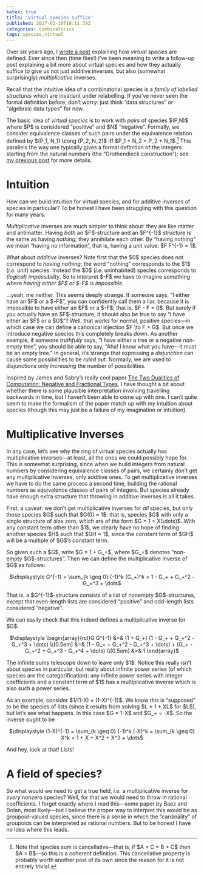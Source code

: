 ```yaml
---
katex: true
title: 'Virtual species suffice'
published: 2017-02-10T18:11:39Z
categories: combinatorics
tags: species,virtual
---
```


<p>Over six years ago, I <a href="https://byorgey.wordpress.com/2010/11/24/species-subtraction-made-simple/">wrote a post</a> explaining how <em>virtual species</em> are defined. Ever since then (time flies!) I’ve been meaning to write a follow-up post explaining a bit more about virtual species and how they actually suffice to give us not just additive inverses, but also (somewhat surprisingly) <em>multiplicative</em> inverses.</p>
<p>Recall that the intuitive idea of a combinatorial species is a <em>family of labelled structures</em> which are invariant under relabelling. If you’ve never seen the formal definition before, don’t worry: just think “data structures” or “algebraic data types” for now.</p>
<p>The basic idea of <em>virtual species</em> is to work with <em>pairs</em> of species $(P,N)$ where $P$ is considered “positive” and $N$ “negative”. Formally, we consider equivalence classes of such pairs under the equivalence relation defined by $(P_1, N_1) \cong (P_2, N_2)$ iff $P_1 + N_2 = P_2 + N_1$.<a href="#fn1" class="footnoteRef" id="fnref1"><sup>1</sup></a> This parallels the way one typically gives a formal definition of the integers starting from the natural numbers (the “Grothendieck construction”); see <a href="https://byorgey.wordpress.com/2010/11/24/species-subtraction-made-simple/">my previous post</a> for more details.</p>
<h1 id="intuition">Intuition</h1>
<p>How can we build intuition for virtual species, and for additive inverses of species in particular? To be honest I have been struggling with this question for many years.</p>
<p><em>Multiplicative</em> inverses are much simpler to think about: they are like matter and antimatter. Having <em>both</em> an $F$-structure and an $F^{-1}$ structure is the same as having <em>nothing</em>; they annihilate each other. By “having nothing” we mean “having no information”, that is, having a unit value: $F F^{-1} = 1$.</p>
<p>What about <em>additive</em> inverses? Note first that the $0$ species does not correspond to <em>having nothing</em>; the word “nothing” corresponds to the $1$ (<em>i.e.</em> unit) species. Instead the $0$ (<em>i.e.</em> uninhabited) species corresponds to <em>(logical) impossibility</em>. So to interpret $-F$ we have to imagine something where <em>having either $F$ or $-F$ is impossible</em>.</p>
<p>…yeah, me neither. This seems deeply strange. If someone says, “I either have an $F$ or a $-F$”, you can confidently call them a liar, because it is impossible to have either an $F$ or a $-F$; that is, $F - F = 0$. But surely if you actually have an $F$-structure, it should also be true to say “I have either an $F$ or a $G$”? Well, that works for normal, positive species—in which case we can define a canonical injection $F \to F + G$. But once we introduce negative species this completely breaks down. As another example, if someone <em>truthfully</em> says, “I have either a tree or a negative non-empty tree”, you should be able to say, “Aha! I know what you have—it must be an empty tree.” In general, it’s strange that expressing a <em>disjunction</em> can cause some possibilities to be <em>ruled out</em>. Normally, we are used to disjunctions only <em>increasing</em> the number of possibilities.</p>
<p>Inspired by James and Sabry’s really cool paper <a href="http://citeseerx.ist.psu.edu/viewdoc/download?doi=10.1.1.399.3417&amp;rep=rep1&amp;type=pdf">The Two Dualities of Computation: Negative and Fractional Types</a>, I have thought a bit about whether there is some plausible interpretation involving travelling backwards in time, but I haven’t been able to come up with one. I can’t quite seem to make the formalism of the paper match up with my intuition about species (though this may just be a failure of my imagination or intuition).</p>
<h1 id="multiplicative-inverses">Multiplicative Inverses</h1>
<p>In any case, let’s see why the ring of virtual species actually has multiplicative inverses—at least, all the ones we could possibly hope for. This is somewhat surprising, since when we build integers from natural numbers by considering equivalence classes of pairs, we certainly don’t get any multiplicative inverses, only additive ones. To get multiplicative inverses we have to do the same process a second time, building the rational numbers as equivalence classes of pairs of integers. But species already have enough extra structure that throwing in additive inverses is all it takes.</p>
<p>First, a caveat: we don’t get multiplicative inverses for <em>all</em> species, but only those species $G$ such that $G(0) = 1$: that is, species $G$ with only a single structure of size zero, which are of the form $G = 1 + X(\dots)$. With any constant term other than $1$, we clearly have no hope of finding another species $H$ such that $GH = 1$, since the constant term of $GH$ will be a multiple of $G$’s constant term.</p>
<p>So given such a $G$, write $G = 1 + G_+$, where $G_+$ denotes “non-empty $G$-structures”. Then we can define the multiplicative inverse of $G$ as follows:</p>
<p><div style="text-align:center;">
$\displaystyle G^{-1} = \sum_{k \geq 0} (-1)^k (G_+)^k = 1 - G_+ + G_+^2 - G_+^3 + \dots$
</div></p>
<p>That is, a $G^{-1}$-structure consists of a list of nonempty $G$-structures, except that even-length lists are considered “positive” and odd-length lists considered “negative”.</p>
<p>We can easily check that this indeed defines a multiplicative inverse for $G$:</p>
<p><div style="text-align:center;">
$\displaystyle \begin{array}{rcl}G G^{-1} &amp;=&amp; (1 + G_+) (1 - G_+ + G_+^2 - G_+^3 + \dots) \\[0.5em] &amp;=&amp; (1 - G_+ + G_+^2 - G_+^3 + \dots) + (G_+ - G_+^2 + G_+^3 - G_+^4 + \dots) \\[0.5em] &amp;=&amp; 1 \end{array}$
</div></p>
<p>The infinite sums telescope down to leave only $1$. Notice this really isn’t about species in particular, but really about infinite power series (of which species are the categorification): any infinite power series with integer coefficients and a constant term of $1$ has a multiplicative inverse which is also such a power series.</p>
<p>As an example, consider $1/(1-X) = (1-X)^{-1}$. We know this is “supposed” to be the species of lists (since it results from solving $L = 1 + XL$ for $L$), but let’s see what happens. In this case $G = 1-X$ and $G_+ = -X$. So the inverse ought to be</p>
<p><div style="text-align:center;">
$\displaystyle (1-X)^{-1} = \sum_{k \geq 0} (-1)^k (-X)^k = \sum_{k \geq 0} X^k = 1 + X + X^2 + X^3 + \dots$
</div></p>
<p>And hey, look at that! Lists!</p>
<h1 id="a-field-of-species">A field of species?</h1>
<p>So what would we need to get a true field, <em>i.e.</em> a multiplicative inverse for <em>every</em> nonzero species? Well, for that we would need to throw in rational coefficients. I forget exactly where I read this—some paper by Baez and Dolan, most likely—but I believe the proper way to interpret this would be as groupoid-valued species, since there is a sense in which the “cardinality” of groupoids can be interpreted as rational numbers. But to be honest I have no idea where this leads.</p>
<div class="footnotes">
<hr />
<ol>
<li id="fn1"><p>Note that species sum is cancellative—that is, if $A + C = B + C$ then $A = B$—so this is a coherent definition. This cancellative property is probably worth another post of its own since the reason for it is not entirely trivial.<a href="#fnref1">↩</a></p></li>
</ol>
</div>


